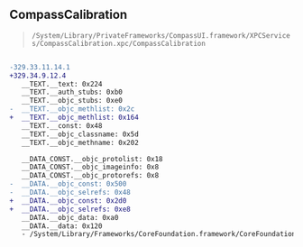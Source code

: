 ## CompassCalibration

> `/System/Library/PrivateFrameworks/CompassUI.framework/XPCServices/CompassCalibration.xpc/CompassCalibration`

```diff

-329.33.11.14.1
+329.34.9.12.4
   __TEXT.__text: 0x224
   __TEXT.__auth_stubs: 0xb0
   __TEXT.__objc_stubs: 0xe0
-  __TEXT.__objc_methlist: 0x2c
+  __TEXT.__objc_methlist: 0x164
   __TEXT.__const: 0x48
   __TEXT.__objc_classname: 0x5d
   __TEXT.__objc_methname: 0x202

   __DATA_CONST.__objc_protolist: 0x18
   __DATA_CONST.__objc_imageinfo: 0x8
   __DATA_CONST.__objc_protorefs: 0x8
-  __DATA.__objc_const: 0x500
-  __DATA.__objc_selrefs: 0x48
+  __DATA.__objc_const: 0x2d0
+  __DATA.__objc_selrefs: 0xe8
   __DATA.__objc_data: 0xa0
   __DATA.__data: 0x120
   - /System/Library/Frameworks/CoreFoundation.framework/CoreFoundation

```
